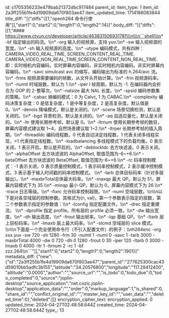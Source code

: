 id: c1705356233e479bab21372dbc917484
parent_id: 
item_type: 1
item_id: 2a3ff255b1fe4d19909da670f803ae47
item_updated_time: 1714186083844
title_diff: "[{\"diffs\":[[1,\"openh264 命令行使用\"]],\"start1\":0,\"start2\":0,\"length1\":0,\"length2\":14}]"
body_diff: "[{\"diffs\":[[1,\"#### https://www.ctyun.cn/developer/article/463831506931781\\\n\\\n```shell\\\n* -bf        指定输出的码流。\\\n* -org       输入的视频源，支持 yuv.\\\n* -sw        输入视频源的宽度。\\\n* -sh        输入视频源的高度。\\\n* -utype     编码模式，共有四种：CAMERA_VIDEO_REAL_TIME, SCREEN_CONTENT_REAL_TIME, CAMERA_VIDEO_NON_REAL_TIME,SCREEN_CONTENT_NON_REAL_TIME. 即：实时相机内容编码，实时屏幕内容编码，非实时相机内容编码，非实时屏幕内容编码。\\\n* -savc      simulcast avc 的缩写，编码输出为标准的 h.264/avc 流。\\\n* -frms      视频源需要编码的帧数，从文件头开始计算。\\\n* -frin      视频源码率。\\\n* -numtl     时域层数，默认为 1.\\\n* -iper      I 帧周期，默认为 -1. 在编码器内会折合为 GOP 的 2-整幂次。\\\n* -nalsize   最大 NAL 长度。\\\n* -spsid     编码参数集的策略。\\\n* -cabac     熵编码模式：0 为 Calvc, 1 为 CABAC.\\\n* -complexity 编码决策复杂度：0 是低复杂度，1 是中等复杂度，2 是高复杂度。默认值是 0。\\\n* -denois    降噪模式，默认是关闭的。\\\n* -scene     场景切换检测，默认是关闭的。\\\n* -bgd       背景检测，默认是关闭的。\\\n* -aq        自适应量化，默认是关闭的。\\\n* -ltr       使用长期参考帧，默认是 0。\\\n* -ltrnum    使用长期参考帧的数目，屏幕内容模式建议取 1~4，自然场景建议取 1~2.\\\n* -ltrper    长期参考帧的插入周期。\\\n* -threadIdc 编码线程数。0 代表自动决定线程数，1 代表关闭多线程实现，>1 代表指定线程数。\\\n* -loadbalancing 多线程模式下的负载均衡。0 表示关闭，1 表示开启。默认是开启的。\\\n* -deblockIdc 去方块滤波。0 表示关闭。\\\n* -alphaOffset 去方块滤波的 AlphaOffset, 取值范围为-6~+6.\\\n* -betaOffset 去方块滤波的 BetaOffset, 取值范围为-6~+6.\\\n* -rc        码率控制模式：-1 表示关闭，0 表示质量控制模式，1 表示码率控制模式，2 表示缓冲控制模式，3 表示基于输入时间戳的码率控制模式。        \\\n* -tarb      总体目标码率（针对多层输出）。\\\n* -maxbrTotal总体最大码率。\\\n* -maxqp     最大 QP。默认为 51，屏幕内容模式下为 35.\\\n* -minqp     最小 QP。默认为 0，屏幕内容模式下为 26.\\\n* -trace     日志等级。\\\n* -fixrc     允许码率控制超限。\\\n* -numl      空域层数。\\\n\\\n以下是对各空域层的控制参数。其格式为(n, val)，第一个参数表示指定的层数，第二个参数表示指定的参数值：\\\n* -lconfig   指定配置文件。\\\n* -drec      指定重建流。  \\\n* -dprofile  指定 profile。所有层的 profile 必须一致。\\\n* -dw        输出宽度。\\\n* -dh        输出高度。\\\n* -frout     输出帧率。\\\n* -lqp       基础 QP。\\\n* -ltarb     层上目标码率。\\\n* -lmaxb     层上最大码率。\\\n* -slcmd     空域层的 slice 模式。\\\n\\\n下面是一个完全使用命令行（不引入配置文件）的例子：\\\nh264enc -org xxx.yuv -sw 720 -sh 1280 -frin 30 -numtl 1 -numl 0 -savc 1 -tarb 3000 -maxbrTotal 4000 -dw 0 720 -dh 0 1280 -frout 0 30 -iper 120 -ltarb 0 3000 -lmaxb 0 4000 -ltr 1 -ltrnum 2 -rc 1 -bf zzz.264\\\n```\"]],\"start1\":0,\"start2\":0,\"length1\":0,\"length2\":1901}]"
metadata_diff: {"new":{"id":"2a3ff255b1fe4d19909da670f803ae47","parent_id":"277625300cac43d59010bb5adfc3b155","latitude":"34.20576800","longitude":"117.28412400","altitude":"0.0000","author":"","source_url":"","is_todo":0,"todo_due":0,"todo_completed":0,"source":"joplin-desktop","source_application":"net.cozic.joplin-desktop","application_data":"","order":0,"markup_language":1,"is_shared":0,"share_id":"","conflict_original_id":"","master_key_id":"","user_data":"","deleted_time":0},"deleted":[]}
encryption_cipher_text: 
encryption_applied: 0
updated_time: 2024-04-27T02:48:58.644Z
created_time: 2024-04-27T02:48:58.644Z
type_: 13